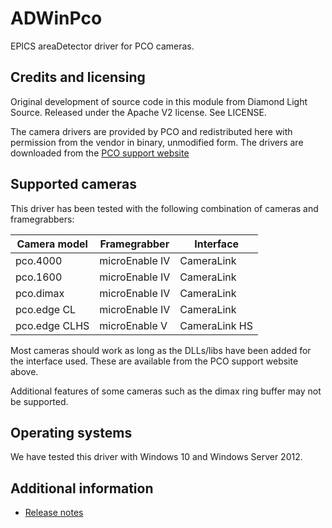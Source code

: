 ADWinPco
========

EPICS areaDetector driver for PCO cameras.

Credits and licensing
---------------------

Original development of source code in this module from Diamond Light Source. Released under the Apache V2 license. See LICENSE.

The camera drivers are provided by PCO and redistributed here with permission from the vendor in binary, unmodified form. The drivers are downloaded from the 
[PCO support website](https://www.pco.de/support/interface/scmos-cameras/)


Supported cameras
-----------------

This driver has been tested with the following combination of cameras and framegrabbers:

| Camera model  | Framegrabber   | Interface     |
|---------------|----------------|---------------|
| pco.4000      | microEnable IV | CameraLink    |
| pco.1600      | microEnable IV | CameraLink    |
| pco.dimax     | microEnable IV | CameraLink    |
| pco.edge CL   | microEnable IV | CameraLink    |
| pco.edge CLHS | microEnable V  | CameraLink HS |

Most cameras should work as long as the DLLs/libs have been added for the interface used. These are available from the PCO support website above.

Additional features of some cameras such as the dimax ring buffer may not be supported.

Operating systems
-----------------

We have tested this driver with Windows 10 and Windows Server 2012.

Additional information
----------------------
* [Release notes](RELEASE.md)